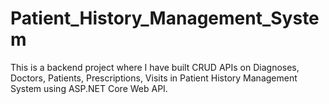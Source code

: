 # Patient_History_Management_System
This is a backend project where I have built CRUD APIs on Diagnoses, Doctors, Patients, Prescriptions, Visits in Patient History Management System using ASP.NET Core Web API.
